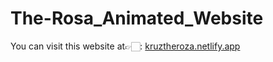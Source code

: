 # The-Rosa_Animated_Website

You can visit this website at👉🏻: [kruztheroza.netlify.app](kruztheroza.netlify.app)
